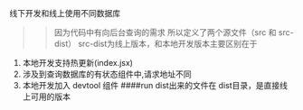 线下开发和线上使用不同数据库
>>因为代码中有向后台查询的需求
>>所以定义了两个源文件（src 和 src-dist）
>>src-dist为线上版本，和本地开发版本主要区别在于 
1. 本地开发支持热更新(index.jsx)
2. 涉及到查询数据库的有状态组件中,请求地址不同
3. 本地开发加入 devtool 组件
####run dist出来的文件在 dist目录，是直接线上可用的版本